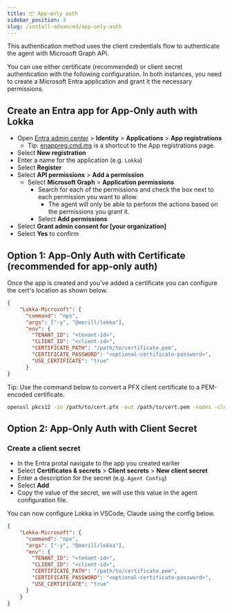 ```yaml
---
title: 📦 App-only auth
sidebar_position: 3
slug: /install-advanced/app-only-auth
---
```


This authentication method uses the client credentials flow to authenticate the agent with Microsoft Graph API.

You can use either certificate (recommended) or client secret authentication with the following configuration. In both instances, you need to create a Microsoft Entra application and grant it the necessary permissions.

## Create an Entra app for App-Only auth with Lokka

- Open [Entra admin center](https://entra.microsoft.com) > **Identity** > **Applications** > **App registrations**
  - Tip: [enappreg.cmd.ms](https://enappreg.cmd.ms) is a shortcut to the App registrations page.
- Select **New registration**
- Enter a name for the application (e.g. `Lokka`)
- Select **Register**
- Select **API permissions** > **Add a permission**
  - Select **Microsoft Graph** > **Application permissions**
    - Search for each of the permissions and check the box next to each permission you want to allow.
      - The agent will only be able to perform the actions based on the permissions you grant it.
    - Select **Add permissions**
- Select **Grant admin consent for [your organization]**
- Select **Yes** to confirm

## Option 1: App-Only Auth with Certificate (recommended for app-only auth)

Once the app is created and you've added a certificate you can configure the cert's location as shown below.

```json
{
    "Lokka-Microsoft": {
      "command": "npx",
      "args": ["-y", "@merill/lokka"],
      "env": {
        "TENANT_ID": "<tenant-id>",
        "CLIENT_ID": "<client-id>",
        "CERTIFICATE_PATH": "/path/to/certificate.pem",
        "CERTIFICATE_PASSWORD": "<optional-certificate-password>",
        "USE_CERTIFICATE": "true"
      }
}
```

Tip: Use the command below to convert a PFX client certificate to a PEM-encoded certificate.

```bash
openssl pkcs12 -in /path/to/cert.pfx -out /path/to/cert.pem -nodes -clcerts
```

## Option 2: App-Only Auth with Client Secret

### Create a client secret

- In the Entra protal navigate to the app you created earlier
- Select **Certificates & secrets** > **Client secrets** > **New client secret**
- Enter a description for the secret (e.g. `Agent Config`)
- Select **Add**
- Copy the value of the secret, we will use this value in the agent configuration file.

You can now configure Lokka in VSCode, Claude using the config below.

```json
{
    "Lokka-Microsoft": {
      "command": "npx",
      "args": ["-y", "@merill/lokka"],
      "env": {
        "TENANT_ID": "<tenant-id>",
        "CLIENT_ID": "<client-id>",
        "CERTIFICATE_PATH": "/path/to/certificate.pem",
        "CERTIFICATE_PASSWORD": "<optional-certificate-password>",
        "USE_CERTIFICATE": "true"
      }
    }
}
```
